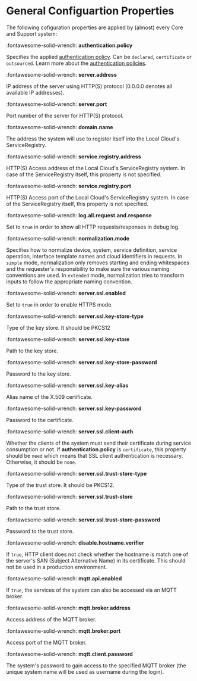 # General Configuartion Properties

The following cofiguration properties are applied by (almost) every Core and Support system:

:fontawesome-solid-wrench: **authentication.policy**

Specifies the applied [authentication policy](../api/authentication_policy.md). Can be `declared`, `certificate` or `outsourced`.
Learn more about the [authentication policies](../api/authentication_policy.md).

:fontawesome-solid-wrench: **server.address**

IP address of the server using HTTP(S) protocol (0.0.0.0 denotes all available IP addresses).

:fontawesome-solid-wrench: **server.port**

Port number of the server for HTTP(S) protocol.

:fontawesome-solid-wrench: **domain.name**

The address the system will use to register itself into the Local Cloud's ServiceRegistry.

:fontawesome-solid-wrench: **service.registry.address**

HTTP(S) Access address of the Local Cloud's ServiceRegistry system. In case of the ServiceRegistry itself, this property is not specified.

:fontawesome-solid-wrench: **service.registry.port**

HTTP(S) Access port of the Local Cloud's ServiceRegistry system. In case of the ServiceRegistry itself, this property is not specified.

:fontawesome-solid-wrench: **log.all.request.and.response**

Set to `true` in order to show all HTTP requests/responses in debug log.

:fontawesome-solid-wrench: **normalization.mode**

Specifies how to normalize device, system, service definition, service operation, interface template names and cloud identifiers in requests. In `simple` mode, normalization only removes starting and ending whitespaces and the requester's responsibility to make sure the various naming conventions are used. In `extended` mode, normalization tries to transform inputs to follow the appropriate naming convention.

:fontawesome-solid-wrench: **server.ssl.enabled**

Set to `true` in order to enable HTTPS mode.

:fontawesome-solid-wrench: **server.ssl.key-store-type**
 
Type of the key store. It should be PKCS12

:fontawesome-solid-wrench: **server.ssl.key-store**

Path to the key store.

:fontawesome-solid-wrench: **server.ssl.key-store-password**
 
Password to the key store.

:fontawesome-solid-wrench: **server.ssl.key-alias**

Alias name of the X.509 certificate.

:fontawesome-solid-wrench: **server.ssl.key-password**

Password to the certificate.

:fontawesome-solid-wrench: **server.ssl.client-auth**

Whether the clients of the system must send their certificate during service consumption or not. If **authentication.policy** is `certificate`, this property should be `need` which means that SSL client authentication is necessary. Otherwise, it should be `none`.

:fontawesome-solid-wrench: **server.ssl.trust-store-type**

Type of the trust store. It should be PKCS12.

:fontawesome-solid-wrench: **server.ssl.trust-store**
 
Path to the trust store.

:fontawesome-solid-wrench: **server.ssl.trust-store-password**

Password to the trust store.

:fontawesome-solid-wrench: **disable.hostname.verifier**

If `true`, HTTP client does not check whether the hostname is match one of the server's SAN (Subject Alternative Name) in its certificate. This should not be used in a production environment.

:fontawesome-solid-wrench: **mqtt.api.enabled**

If `true`, the services of the system can also be accessed via an MQTT broker.

:fontawesome-solid-wrench: **mqtt.broker.address**

Access address of the MQTT broker.

:fontawesome-solid-wrench: **mqtt.broker.port**

Access port of the MQTT broker.

:fontawesome-solid-wrench: **mqtt.client.password**

The system's password to gain access to the specified MQTT broker (the unique system name will be used as username during the login).
